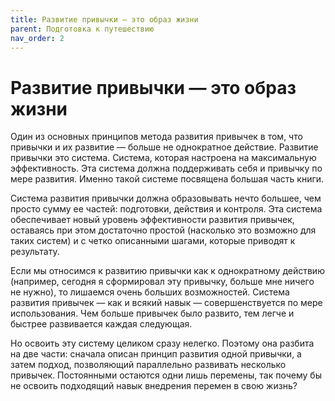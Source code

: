 ```yaml
---
title: Развитие привычки — это образ жизни
parent: Подготовка к путешествию
nav_order: 2
---
```


# Развитие привычки — это образ жизни

Один из основных принципов метода развития привычек в том, что
привычки и их развитие — больше не однократное действие. Развитие
привычки это система. Система, которая настроена на максимальную
эффективность. Эта система должна поддерживать себя и привычку по мере
развития. Именно такой системе посвящена большая часть книги.

Система развития привычки должна образовывать нечто большее, чем
просто сумму ее частей: подготовки, действия и контроля. Эта система
обеспечивает новый уровень эффективности развития привычек, оставаясь
при этом достаточно простой (насколько это возможно для таких систем)
и с четко описанными шагами, которые приводят к результату.

Если мы относимся к развитию привычки как к однократному действию
(например, сегодня я сформировал эту привычку, больше мне ничего не
нужно), то лишаемся очень больших возможностей. Система развития
привычек — как и всякий навык — совершенствуется по мере
использования. Чем больше привычек было развито, тем легче и быстрее
развивается каждая следующая.

Но освоить эту систему целиком сразу нелегко. Поэтому она разбита на
две части: сначала описан принцип развития одной привычки, а затем
подход, позволяющий параллельно развивать несколько
привычек. Постоянными остаются одни лишь перемены, так почему бы не
освоить подходящий навык внедрения перемен в свою жизнь?
